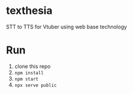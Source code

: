 # texthesia
STT to TTS for Vtuber using web base technology 


# Run
1. clone this repo
2. `npm install`
3. `npm start`
4. `npx serve public`
